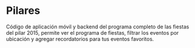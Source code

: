 # Pilares
Código de aplicación móvil y backend del programa completo de las fiestas del pilar 2015, permite ver el programa de fiestas, filtrar los eventos por ubicación y agregar recordatorios para tus eventos favoritos.
